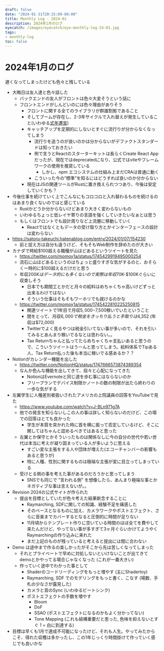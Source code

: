 ```yaml
---
draft: false
date: "2024-01-31T20:15:09-08:00"
title: Monthly Log - 2024-01
description: 2024年1月のログ
eyecatch: /images/eyecatch/eye-monthly-log-24-01.jpg
tags:
- monthly-log
toc: false
---
```


# 2024年1月のログ

遅くなってしまったけども色々と残している

- 大晦日は友人達と色々話した
    - バックエンドの友人がフロントは色々大変そうという話に
    - フロントエンドがしんどいのには色々理由がありそう
        - フロントに関する全てのライブラリが群雄割拠であること
        - そしてブームが存在し、2-3年サイクルで入れ替えが発生していること(いわゆる[式年遷宮](https://ja.wikipedia.org/wiki/%E7%A5%9E%E5%AE%AE%E5%BC%8F%E5%B9%B4%E9%81%B7%E5%AE%AE))
        - キャッチアップを定期的にしないとすぐに流行りが分からなくなってしまう
            - 流行りを追うのが良いのかは分からないがデファクトスタンダードは知っておきたい
            - 例で言うとReactのスターターキットは長らくCreate React Appだったが、現在ではdeprecatedになり、公式ではviteやフレームワークの使用を推奨している
                - しかし、npm エコシステムの仕組み上まだCRAは普通に動く
            - こういった今の”標準”を知るにはどうすれば良いのか分からない
        - 現在はJSの関連ツールがRustに置き換えられつつあり、今後は安定していくかも？
- 今後仕事を続けていく上でこんなにもコロコロと入れ替わるものを続けるのはあまり良くないのではと感じている
    - Rustかどうか分からないけどあまり大きく変わらないもの
    - いわゆるちょっと低レイヤ寄りの言語を強くしていきたいなぁとは思う
    - もしくはフロントでも設計周りなど上流層に移動していく
        - Reactではなくともデータの受け取り方とかインターフェースの設計は変わらない
- https://satoru-takeuchi.hatenablog.com/entry/2024/01/07/154230
    - 前と捉え方は自分も違うけど、そもそもWeb制作を辞めたのが大きい
- カナダで時給$100超える職種が山ほどあるというツイートを見た
    - https://twitter.com/momoy1a/status/1745429919495000254
    - 流石に山ほどあるというのはちょっと盛りすぎな気がするのと、おそらく一時的に$100超えるだけだと思う
    - 年収$200Kはデータ的にも多くないので実際は年収$70K-$100Kぐらいに収束しそう
        - 日本でも期間工とかだと月々の給料はめちゃくちゃ高いけどずっと出来るわけではない
        - そういう仕事はそもそもワーホリでも就けるのかな
    - https://twitter.com/momoy1a/status/1745422810225250815
        - 関連ツイートで1年目で月収$5,000-$7,500稼いでいたということ
        - 間をとって、月収$6,000で税金をきっちり払うと手取りは$4,352 (年収は$72,000)
        - Twitterでよく見るやつは税金引いてない事が多いので、それを引いてみるとあんまり稼いでるなとは思わない。。
        - Tax Returnちゃんと払ってたらめちゃくちゃ支払いあると思うので、こういうツイートはうーんと思ってしまう。給料体系でTipある人、Tax Return払った後も本当に稼いでる感あるか？？
- Notionがカレンダー機能を出した
    - https://twitter.com/NotionHQ/status/1747666573874389354
    - なんか色んな機能を出してきて、段々と心配になってきた
        - NotionはEvernoteと同じ道を歩む事にはならないのか
        - フリープランでデバイス制限かノートの数の制限が出たら終わりの一歩な気がする
- 左翼学生に人種差別者扱いされたアメリカの上院議員の回答をYouTubeで見た
    - https://www.youtube.com/watch?v=J-BLn971g7A
    - 他での発言を知らないしこの人の事は詳しく知らないのだけど、この場での回答はとても良かった
        - 学生が本質を突かれた時に首を横に振って否定しているけど、そこに関してはちゃんと認めるべきではあると思った
    - 左翼とか保守とかそういったものは関係なしに今の自分の世代や若い世代は本当に考えが凝り固まっている人が多いように思える
        - すごい変な主張をする人や団体が増えた(エコーチャンバーの影響もあると思うが)
        - 特に人種、性別に関するものは極端な主張が変に目立ってしまっている
    - 受けとる側の事を考えた事があるのだろうかと思ってしまう
        - SNSでも同じで  ”言われる側” を想像したら、あんまり極端な事とかネガティブな事は言えないが。。
- Revision 2024の公式サイトが作られた
    - 提出を目標としていたが色々考えた結果断念することに
        - Raymarching, SDFに関しての知識、経験不足を痛感した
        - そのベースとなるものに加え、カメラワークやポストエフェクト、さらに音楽までカバーするとなると圧倒的に時間が足りない
        - 11月頃からテンプレート作りに空いている時間のほぼ全てを費やして来たんだけど、やってない事が多すぎて3ヶ月ぐらいかけてようやくRaymarchingの作り込みに来れた
        - まだ上記のものが残っていると考えると提出には間に合わない
- Demo は途中まで作るの楽しかったがそこから先は苦しくなってしまった
    - それとプライベートで早めに対処しないといけないことが出てきてdemoとかやってる場合じゃなくなった (これが一番大きい)
    - 作っていく途中でわかった事として
        - Shaderのコードリーディングをもっと増やす (主にShadertoy)
        - Raymarching, SDF でのモデリングをもっと書く、こなす (場数、手札の少なさが露見した)
        - カメラと音のSync (いわゆるビートシンク)
        - ポストエフェクトの手数を増やす
            - Bloom
            - DoF
            - SSAO (ポストエフェクトになるのかもよく分かってない)
            - Tone Mapping (これも結構重要だと思った, 色味を抑えないとすぐ 1 = 白に到達する)
- 目標は早くも1月で達成不可能になったけど、それも人生。やってみたからこそ、得れた収穫は多かったし、この1年じっくり時間掛けて作っていく感じでも良いかな

